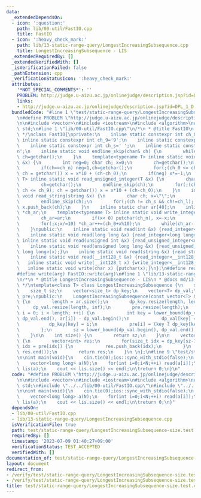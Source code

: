 ```yaml
---
data:
  _extendedDependsOn:
  - icon: ':question:'
    path: lib/00-util/FastIO.cpp
    title: FastIO
  - icon: ':heavy_check_mark:'
    path: lib/13-static-range-query/LongestIncreasingSubsequence.cpp
    title: LongestIncreasingSubsequence - LIS
  _extendedRequiredBy: []
  _extendedVerifiedWith: []
  _isVerificationFailed: false
  _pathExtension: cpp
  _verificationStatusIcon: ':heavy_check_mark:'
  attributes:
    '*NOT_SPECIAL_COMMENTS*': ''
    PROBLEM: http://judge.u-aizu.ac.jp/onlinejudge/description.jsp?id=DPL_1_D
    links:
    - http://judge.u-aizu.ac.jp/onlinejudge/description.jsp?id=DPL_1_D
  bundledCode: "#line 1 \"test/static-range-query/LongestIncreasingSubsequence-size.test.cpp\"\
    \n#define PROBLEM \"http://judge.u-aizu.ac.jp/onlinejudge/description.jsp?id=DPL_1_D\"\
    \n\n#include <vector>\n#include <iostream>\n#include <algorithm>\nusing namespace\
    \ std;\n#line 1 \"lib/00-util/FastIO.cpp\"\n/*\n * @title FastIO\n * @docs md/util/FastIO.md\n\
    \ */\nclass FastIO{\nprivate:\n    inline static constexpr int ch_0='0';\n   \
    \ inline static constexpr int ch_9='9';\n    inline static constexpr int ch_n='-';\n\
    \    inline static constexpr int ch_s=' ';\n    inline static constexpr int ch_l='\\\
    n';\n    inline static void endline_skip(char& ch) {\n        while(ch==ch_l)\
    \ ch=getchar();\n    }\n    template<typename T> inline static void read_integer(T\
    \ &x) {\n        int neg=0; char ch; x=0;\n        ch=getchar();\n        endline_skip(ch);\n\
    \        if(ch==ch_n) neg=1,ch=getchar();\n        for(;(ch_0 <= ch && ch <= ch_9);\
    \ ch = getchar()) x = x*10 + (ch-ch_0);\n        if(neg) x*=-1;\n    }\n    template<typename\
    \ T> inline static void read_unsigned_integer(T &x) {\n        char ch; x=0;\n\
    \        ch=getchar();\n        endline_skip(ch);\n        for(;(ch_0 <= ch &&\
    \ ch <= ch_9); ch = getchar()) x = x*10 + (ch-ch_0);\n    }\n    inline static\
    \ void read_string(string &x) {\n        char ch; x=\"\";\n        ch=getchar();\n\
    \        endline_skip(ch);\n        for(;(ch != ch_s && ch!=ch_l); ch = getchar())\
    \ x.push_back(ch);\n    }\n    inline static char ar[40];\n    inline static char\
    \ *ch_ar;\n    template<typename T> inline static void write_integer(T x) {\n\
    \        ch_ar=ar;\n        if(x< 0) putchar(ch_n), x=-x;\n        if(x==0) putchar(ch_0);\n\
    \        for(;x;x/=10) *ch_ar++=(ch_0+x%10);\n        while(ch_ar--!=ar) putchar(*ch_ar);\n\
    \    }\npublic:\n    inline static void read(int &x) {read_integer<int>(x);}\n\
    \    inline static void read(long long &x) {read_integer<long long>(x);}\n   \
    \ inline static void read(unsigned int &x) {read_unsigned_integer<unsigned int>(x);}\n\
    \    inline static void read(unsigned long long &x) {read_unsigned_integer<unsigned\
    \ long long>(x);}\n    inline static void read(string &x) {read_string(x);}\n\
    \    inline static void read(__int128_t &x) {read_integer<__int128_t>(x);}\n \
    \   inline static void write(__int128_t x) {write_integer<__int128_t>(x);}\n \
    \   inline static void write(char x) {putchar(x);}\n};\n#define read(arg) FastIO::read(arg)\n\
    #define write(arg) FastIO::write(arg)\n#line 1 \"lib/13-static-range-query/LongestIncreasingSubsequence.cpp\"\
    \n/*\n * @title LongestIncreasingSubsequence - LIS\n * @docs md/13-static-range-query/LongestIncreasingSubsequence.md\n\
    \ */\ntemplate<class T> class LongestIncreasingSubsequence {\n    size_t length;\n\
    \    size_t sz;\n    vector<size_t> dp_key;\n    vector<T> dp_val;\n    vector<size_t>\
    \ pre;\npublic:\n    LongestIncreasingSubsequence(const vector<T> & ar, T inf=3e18)\
    \ {\n        length = ar.size();\n        dp_key.resize(length, length);\n   \
    \     dp_val.resize(length, inf);\n        pre.resize(length);\n        for (int\
    \ i = 0; i < length; ++i) {\n            int key = lower_bound(dp_val.begin(),\
    \ dp_val.end(), ar[i]) - dp_val.begin();\n            dp_val[key] = ar[i];\n \
    \           dp_key[key] = i;\n            pre[i] = (key ? dp_key[key-1] : length);\n\
    \        };\n        sz = lower_bound(dp_val.begin(), dp_val.end(), inf) - dp_val.begin();\n\
    \    }\n\n    int size() {\n        return sz;\n    }\n\n    vector<int> index()\
    \ {\n        vector<int> res;\n        for(size_t idx = dp_key[sz-1]; idx != length;\
    \ idx = pre[idx]) {\n            res.push_back(idx);\n        }\n        reverse(res.begin(),\
    \ res.end());\n        return res;\n    }\n \n};\n#line 9 \"test/static-range-query/LongestIncreasingSubsequence-size.test.cpp\"\
    \n\nint main(void){\n    cin.tie(0);ios::sync_with_stdio(false);\n    int N; read(N);\n\
    \    vector<long long> a(N);\n    for(int i=0;i<N;++i) read(a[i]);\n    LongestIncreasingSubsequence\
    \ lis(a);\n    cout << lis.size() << endl;\n\treturn 0;\n}\n"
  code: "#define PROBLEM \"http://judge.u-aizu.ac.jp/onlinejudge/description.jsp?id=DPL_1_D\"\
    \n\n#include <vector>\n#include <iostream>\n#include <algorithm>\nusing namespace\
    \ std;\n#include \"../../lib/00-util/FastIO.cpp\"\n#include \"../../lib/13-static-range-query/LongestIncreasingSubsequence.cpp\"\
    \n\nint main(void){\n    cin.tie(0);ios::sync_with_stdio(false);\n    int N; read(N);\n\
    \    vector<long long> a(N);\n    for(int i=0;i<N;++i) read(a[i]);\n    LongestIncreasingSubsequence\
    \ lis(a);\n    cout << lis.size() << endl;\n\treturn 0;\n}"
  dependsOn:
  - lib/00-util/FastIO.cpp
  - lib/13-static-range-query/LongestIncreasingSubsequence.cpp
  isVerificationFile: true
  path: test/static-range-query/LongestIncreasingSubsequence-size.test.cpp
  requiredBy: []
  timestamp: '2023-07-09 01:40:27+09:00'
  verificationStatus: TEST_ACCEPTED
  verifiedWith: []
documentation_of: test/static-range-query/LongestIncreasingSubsequence-size.test.cpp
layout: document
redirect_from:
- /verify/test/static-range-query/LongestIncreasingSubsequence-size.test.cpp
- /verify/test/static-range-query/LongestIncreasingSubsequence-size.test.cpp.html
title: test/static-range-query/LongestIncreasingSubsequence-size.test.cpp
---
```

